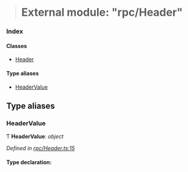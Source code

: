 > # External module: "rpc/Header"

### Index

#### Classes

* [Header](../classes/_rpc_header_.header.md)

#### Type aliases

* [HeaderValue](_rpc_header_.md#headervalue)

## Type aliases

###  HeaderValue

Ƭ **HeaderValue**: *object*

*Defined in [rpc/Header.ts:15](https://github.com/polkadot-js/api/blob/6b0ad95/packages/types/src/rpc/Header.ts#L15)*

#### Type declaration:
